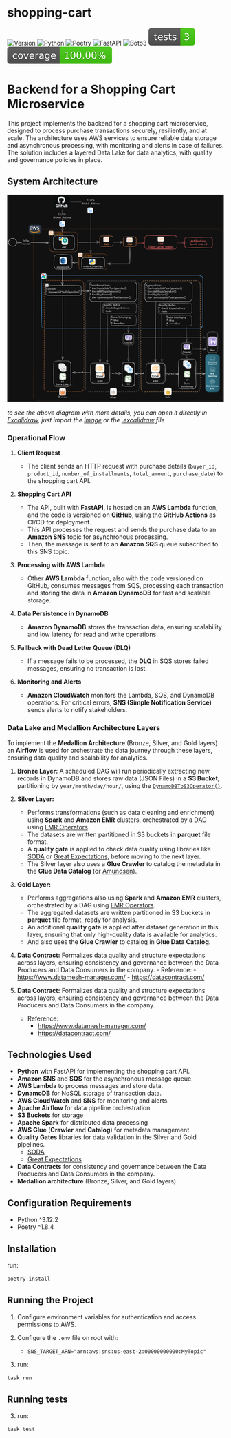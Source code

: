 # shopping-cart

![Version](https://img.shields.io/static/v1.svg?label=Version&message=0.1.0&color=blue&logo=github)
![Python](https://img.shields.io/static/v1.svg?label=Python&message=^3.12.2&color=blue&logo=python)
![Poetry](https://img.shields.io/static/v1.svg?label=Poetry&message=^1.8.4&color=blue&logo=poetry)
![FastAPI](https://img.shields.io/static/v1.svg?label=FastAPI&message=^0.115.4&color=blue&logo=FastAPI)
![Boto3](https://img.shields.io/static/v1.svg?label=Boto3&message=^1.35.54&color=blue&logo=amazonwebservices)
[![Tests Status](./docs/tests/badges/tests-badge.svg?dummy=8484744)](./docs/tests/coverage/html/index.html)
[![Coverage Status](./docs/tests/badges/coverage-badge.svg?dummy=8484744)](./docs/tests/coverage/html/index.html)

# Backend for a Shopping Cart Microservice

This project implements the backend for a shopping cart microservice, designed to process purchase transactions securely, resiliently, and at scale. The architecture uses AWS services to ensure reliable data storage and asynchronous processing, with monitoring and alerts in case of failures. The solution includes a layered Data Lake for data analytics, with quality and governance policies in place.

## System Architecture

![Architecture](https://github.com/willrockoliv/shopping-cart/blob/main/docs/architecture.png)

*to see the above diagram with more details, you can open it directly in [Excalidraw](https://excalidraw.com/), just import the [image](https://github.com/willrockoliv/shopping-cart/blob/main/docs/architecture.png) or the [.excalidraw](https://github.com/willrockoliv/shopping-cart/blob/main/docs/architecture.excalidraw) file*

### Operational Flow

1. **Client Request**
   - The client sends an HTTP request with purchase details (`buyer_id`, `product_id`, `number_of_installments`, `total_amount`, `purchase_date`) to the shopping cart API.

2. **Shopping Cart API**
   - The API, built with **FastAPI**, is hosted on an **AWS Lambda** function, and the code is versioned on **GitHub**, using the **GitHub Actions** as CI/CD for deployment.
   - This API processes the request and sends the purchase data to an **Amazon SNS** topic for asynchronous processing.
   - Then, the message is sent to an **Amazon SQS** queue subscribed to this SNS topic.

3. **Processing with AWS Lambda**
   - Other **AWS Lambda** function, also with the code versioned on GitHub, consumes messages from SQS, processing each transaction and storing the data in **Amazon DynamoDB** for fast and scalable storage.

4. **Data Persistence in DynamoDB**
   - **Amazon DynamoDB** stores the transaction data, ensuring scalability and low latency for read and write operations.

5. **Fallback with Dead Letter Queue (DLQ)**
   - If a message fails to be processed, the **DLQ** in SQS stores failed messages, ensuring no transaction is lost.

6. **Monitoring and Alerts**
   - **Amazon CloudWatch** monitors the Lambda, SQS, and DynamoDB operations. For critical errors, **SNS (Simple Notification Service)** sends alerts to notify stakeholders.

### Data Lake and Medallion Architecture Layers

To implement the **Medallion Architecture** (Bronze, Silver, and Gold layers) an **Airflow** is used for orchestrate the data journey through these layers, ensuring data quality and scalability for analytics.

1. **Bronze Layer:** A scheduled DAG will run periodically extracting new records in DynamoDB and stores raw data (JSON Files) in a **S3 Bucket**, partitioning by `year/month/day/hour/`, using the [`DynamoDBToS3Operator()`](https://airflow.apache.org/docs/apache-airflow-providers-amazon/stable/transfer/dynamodb_to_s3.html).

2. **Silver Layer:**
    - Performs transformations (such as data cleaning and enrichment) using **Spark** and **Amazon EMR** clusters, orchestrated by a DAG using [EMR Operators](https://airflow.apache.org/docs/apache-airflow-providers-amazon/stable/operators/emr/emr.html).
    - The datasets are written partitioned in S3 buckets in **parquet** file format.
    - A **quality gate** is applied to check data quality using libraries like [SODA](https://www.soda.io/) or [Great Expectations](https://greatexpectations.io/), before moving to the next layer.
    - The Silver layer also uses a **Glue Crawler** to catalog the metadata in the **Glue Data Catalog** (or [Amundsen](https://www.amundsen.io/)).

3. **Gold Layer:**
    - Performs aggregations also using **Spark** and **Amazon EMR** clusters, orchestrated by a DAG using [EMR Operators](https://airflow.apache).
    - The aggregated datasets are written partitioned in S3 buckets in **parquet** file format, ready for analysis.
    - An additional **quality gate** is applied after dataset generation in this layer, ensuring that only high-quality data is available for analytics.
    - And also uses the **Glue Crawler** to catalog in **Glue Data Catalog**.

4. **Data Contract:** Formalizes data quality and structure expectations across layers, ensuring consistency and governance between the Data Producers and Data Consumers in the company.
        - Reference:
            - https://www.datamesh-manager.com/
            - https://datacontract.com/ 


4. **Data Contract:** Formalizes data quality and structure expectations across layers, ensuring consistency and governance between the Data Producers and Data Consumers in the company.
    - Reference:
        - https://www.datamesh-manager.com/
        - https://datacontract.com/

## Technologies Used

- **Python** with FastAPI for implementing the shopping cart API.
- **Amazon SNS** and **SQS** for the asynchronous message queue.
- **AWS Lambda** to process messages and store data.
- **DynamoDB** for NoSQL storage of transaction data.
- **AWS CloudWatch** and **SNS** for monitoring and alerts.
- **Apache Airflow** for data pipeline orchestration
- **S3 Buckets** for storage
- **Apache Spark** for distributed data processing
- **AWS Glue** (**Crawler** and **Catalog**) for metadata management.
- **Quality Gates** libraries for data validation in the Silver and Gold pipelines.
    - [SODA](https://www.soda.io/)
    - [Great Expectations](https://greatexpectations.io/)
- **Data Contracts** for consistency and governance between the Data Producers and Data Consumers in the company.
- **Medallion architecture** (Bronze, Silver, and Gold layers).

## Configuration Requirements

- Python ^3.12.2
- Poetry ^1.8.4

## Installation

run:
```bash
poetry install
```

## Running the Project

1. Configure environment variables for authentication and access permissions to AWS.
2. Configure the `.env` file on root with:
    - `SNS_TARGET_ARN="arn:aws:sns:us-east-2:00000000000:MyTopic"`

3. run:
```bash
task run
```

## Running tests

3. run:
```bash
task test
```
